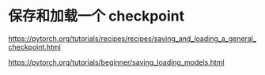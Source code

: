 # 保存和加载一个 checkpoint 

https://pytorch.org/tutorials/recipes/recipes/saving_and_loading_a_general_checkpoint.html

https://pytorch.org/tutorials/beginner/saving_loading_models.html
